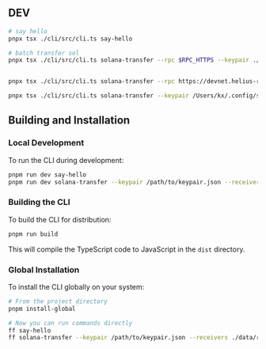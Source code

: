 

## DEV

```sh
# say hello
pnpx tsx ./cli/src/cli.ts say-hello

# batch transfer sol
pnpx tsx ./cli/src/cli.ts solana-transfer --rpc $RPC_HTTPS --keypair ./accounts/sender.json --receivers ./data/receivers.csv --batch 1


pnpx tsx ./cli/src/cli.ts solana-transfer --rpc https://devnet.helius-rpc.com/?api-key=afe5087b-10ea-4af5-b0bb-866dfe19a77d --keypair /Users/kx/.config/solana/id.json --receivers ./data/receivers-1.csv --batch-size 1

pnpx tsx ./cli/src/cli.ts solana-transfer --keypair /Users/kx/.config/solana/id.json --receivers ./data/receivers-1.csv --batch-size 1

```

## Building and Installation

### Local Development

To run the CLI during development:

```bash
pnpm run dev say-hello
pnpm run dev solana-transfer --keypair /path/to/keypair.json --receivers ./data/receivers.csv --batch-size 1
```

### Building the CLI

To build the CLI for distribution:

```bash
pnpm run build
```

This will compile the TypeScript code to JavaScript in the `dist` directory.

### Global Installation

To install the CLI globally on your system:

```bash
# From the project directory
pnpm install-global

# Now you can run commands directly
ff say-hello
ff solana-transfer --keypair /path/to/keypair.json --receivers ./data/receivers.csv --batch-size 1
```
